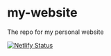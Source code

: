 # my-website

The repo for my personal website

[![Netlify Status](https://api.netlify.com/api/v1/badges/f24cfa92-2b2d-4f21-8f66-b90ba25ebe04/deploy-status)](https://app.netlify.com/sites/xiuzhu/deploys)

